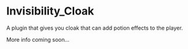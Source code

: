 # Invisibility_Cloak
A plugin that gives you cloak that can add potion effects to the player.

More info coming soon...
